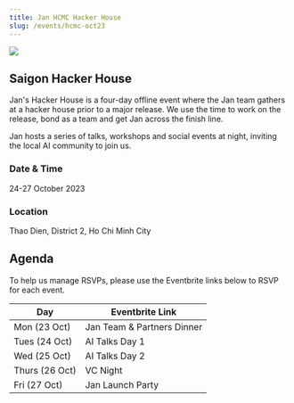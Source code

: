 ```yaml
---
title: Jan HCMC Hacker House
slug: /events/hcmc-oct23
---
```


![](/img/hcmc-villa-1.jpeg)

## Saigon Hacker House 

Jan's Hacker House is a four-day offline event where the Jan team gathers at a hacker house prior to a major release. We use the time to work on the release, bond as a team and get Jan across the finish line. 

Jan hosts a series of talks, workshops and social events at night, inviting the local AI community to join us.

### Date & Time

24-27 October 2023

### Location

Thao Dien, District 2, Ho Chi Minh City

## Agenda

To help us manage RSVPs, please use the Eventbrite links below to RSVP for each event.

| Day            | Eventbrite Link            |
| -------------- | -------------------------- |
| Mon (23 Oct)   | Jan Team & Partners Dinner |
| Tues (24 Oct)  | AI Talks Day 1             |
| Wed (25 Oct)   | AI Talks Day 2             |
| Thurs (26 Oct) | VC Night                   |
| Fri (27 Oct)   | Jan Launch Party           |

